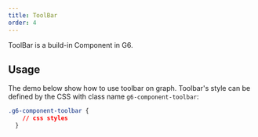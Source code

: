 ```yaml
---
title: ToolBar
order: 4
---
```


ToolBar is a build-in Component in G6.

## Usage

The demo below show how to use toolbar on graph. Toolbar's style can be defined by the CSS with class name `g6-component-toolbar`:

```css
.g6-component-toolbar {
    // css styles
  }
```
